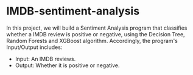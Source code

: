# IMDB-sentiment-analysis

In this project, we will build a Sentiment Analysis program that classifies whether a IMDB review is positive or negative, using the Decision Tree, Random Forests and XGBoost algorithm. Accordingly, the program's Input/Output includes:
- Input: An IMDB reviews.
- Output: Whether it is positive or negative.
